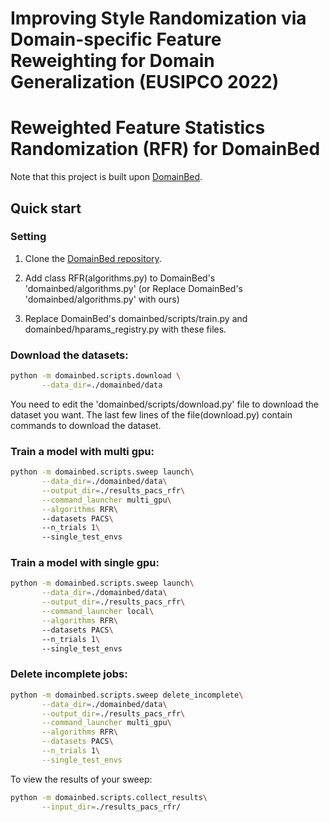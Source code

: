 # Improving Style Randomization via Domain-specific Feature Reweighting for Domain Generalization (EUSIPCO 2022)
# Reweighted Feature Statistics Randomization (RFR) for DomainBed
Note that this project is built upon [DomainBed](https://github.com/facebookresearch/DomainBed).

## Quick start

### Setting
1. Clone the [DomainBed repository](https://github.com/facebookresearch/DomainBed).

2. Add class RFR(algorithms.py) to DomainBed's 'domainbed/algorithms.py' (or Replace DomainBed's 'domainbed/algorithms.py' with ours)

3. Replace DomainBed's domainbed/scripts/train.py and domainbed/hparams_registry.py with these files.


### Download the datasets:
```sh
python -m domainbed.scripts.download \
       --data_dir=./domainbed/data
```
You need to edit the 'domainbed/scripts/download.py' file to download the dataset you want. The last few lines of the file(download.py) contain commands to download the dataset.

### Train a model with multi gpu:

```sh
python -m domainbed.scripts.sweep launch\
       --data_dir=./domainbed/data\
       --output_dir=./results_pacs_rfr\
       --command_launcher multi_gpu\
       --algorithms RFR\       
       --datasets PACS\ 
       --n_trials 1\ 
       --single_test_envs
```

### Train a model with single gpu:
```sh
python -m domainbed.scripts.sweep launch\
       --data_dir=./domainbed/data\
       --output_dir=./results_pacs_rfr\
       --command_launcher local\
       --algorithms RFR\       
       --datasets PACS\ 
       --n_trials 1\ 
       --single_test_envs
```

### Delete incomplete jobs:

```sh
python -m domainbed.scripts.sweep delete_incomplete\
       --data_dir=./domainbed/data\
       --output_dir=./results_pacs_rfr\
       --command_launcher multi_gpu\
       --algorithms RFR\
       --datasets PACS\
       --n_trials 1\
       --single_test_envs
```

To view the results of your sweep:

````sh
python -m domainbed.scripts.collect_results\
       --input_dir=./results_pacs_rfr/
````
